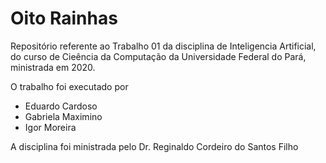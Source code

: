 # Oito Rainhas

Repositório referente ao Trabalho 01 da disciplina de Inteligencia Artificial, do curso de Cieência da Computação da Universidade Federal do Pará, ministrada em 2020.

O trabalho foi executado por

- Eduardo Cardoso
- Gabriela Maximino
- Igor Moreira

A disciplina foi ministrada pelo Dr. Reginaldo Cordeiro do Santos Filho
